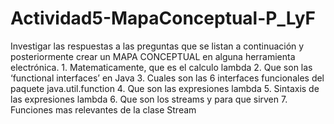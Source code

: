 # Actividad5-MapaConceptual-P_LyF
Investigar las respuestas a las preguntas que se listan a continuación y posteriormente crear un MAPA CONCEPTUAL en alguna herramienta electrónica.  1. Matematicamente, que es el calculo lambda     2. Que son las ‘functional interfaces’ en Java     3. Cuales son las 6 interfaces funcionales del paquete java.util.function     4. Que son las expresiones lambda      5. Sintaxis de las expresiones lambda     6. Que son los streams y para que sirven     7. Funciones mas relevantes de la clase Stream
